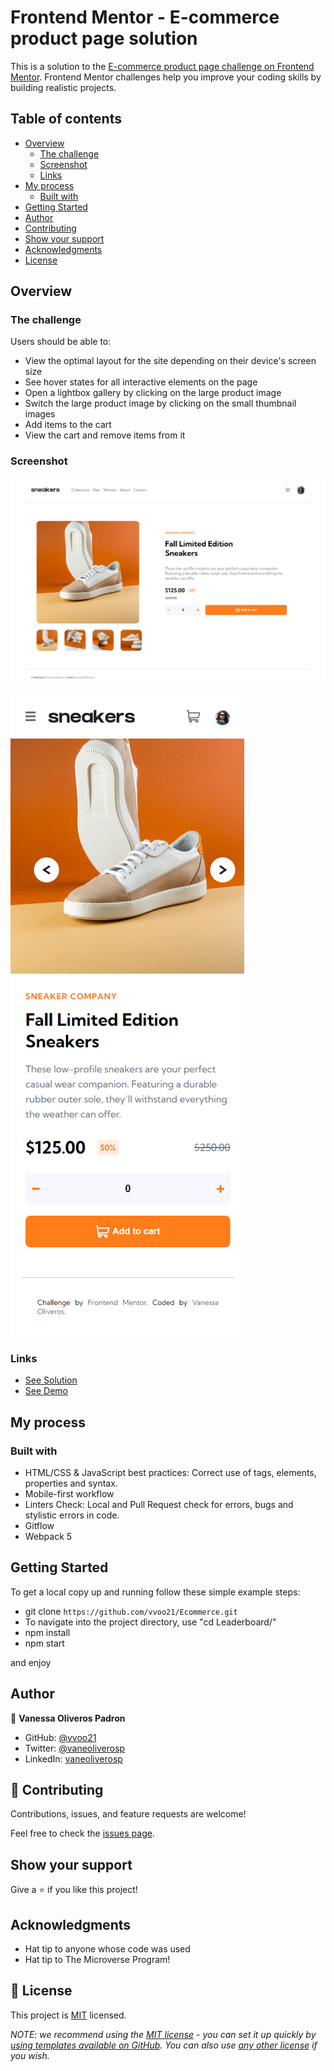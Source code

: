 # Frontend Mentor - E-commerce product page solution

This is a solution to the [E-commerce product page challenge on Frontend Mentor](https://www.frontendmentor.io/challenges/ecommerce-product-page-UPsZ9MJp6). Frontend Mentor challenges help you improve your coding skills by building realistic projects.

## Table of contents

- [Overview](#overview)
  - [The challenge](#the-challenge)
  - [Screenshot](#screenshot)
  - [Links](#links)
- [My process](#my-process)
  - [Built with](#built-with)
- [Getting Started](#getting-started)
- [Author](#author)
- [Contributing](#contributing)
- [Show your support](#show-your-support)
- [Acknowledgments](#acknowledgments) 
- [License](#license)

## Overview

### The challenge

Users should be able to:

- View the optimal layout for the site depending on their device's screen size
- See hover states for all interactive elements on the page
- Open a lightbox gallery by clicking on the large product image
- Switch the large product image by clicking on the small thumbnail images
- Add items to the cart
- View the cart and remove items from it

### Screenshot

![Desktop Version](./src/images/desktop-version.png)

![Mobile Version](./src/images/mobile-version.png)

### Links

- [See Solution](https://github.com/vvoo21/Ecommerce)
- [See Demo](https://vvoo21.github.io/Ecommerce/dist/)

## My process

### Built with

- HTML/CSS & JavaScript best practices: Correct use of tags, elements, properties and syntax.
- Mobile-first workflow
- Linters Check: Local and Pull Request check for errors, bugs and stylistic errors in code.
- Gitflow
- Webpack 5

## Getting Started

To get a local copy up and running follow these simple example steps:

- git clone `https://github.com/vvoo21/Ecommerce.git`
- To navigate into the project directory, use "cd Leaderboard/"
- npm install
- npm start

and enjoy

## Author

👤 **Vanessa Oliveros Padron**

- GitHub: [@vvoo21](https://github.com/vvoo21)
- Twitter: [@vaneoliverosp](https://twitter.com/vaneoliverosp)
- LinkedIn: [vaneoliverosp](https://www.linkedin.com/in/vaneoliverosp/)

## 🤝 Contributing

Contributions, issues, and feature requests are welcome!

Feel free to check the [issues page](../../issues/).

## Show your support

Give a ⭐️ if you like this project!

## Acknowledgments

- Hat tip to anyone whose code was used
- Hat tip to The Microverse Program!

## 📝 License

This project is [MIT](./LICENSE) licensed.

_NOTE: we recommend using the [MIT license](https://choosealicense.com/licenses/mit/) - you can set it up quickly by [using templates available on GitHub](https://docs.github.com/en/communities/setting-up-your-project-for-healthy-contributions/adding-a-license-to-a-repository). You can also use [any other license](https://choosealicense.com/licenses/) if you wish._
